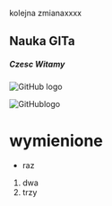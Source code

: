 kolejna zmianaxxxx
## Nauka GITa
##### Czesc <h7> Witamy
![GitHub
logo](http://gif-finder.com/wp-content/uploads/2017/09/Funny-Flip-Fail.gif)

![GitHublogo](https://media.giphy.com/media/2wfDH6nZQ58DS/giphy.gif)

# wymienione
* raz
 1. dwa
2. trzy
